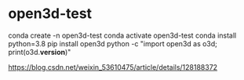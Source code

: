 # open3d-test

conda create -n open3d-test 
conda activate open3d-test
conda install python=3.8
pip install open3d
python -c "import open3d as o3d; print(o3d.__version__)"


https://blog.csdn.net/weixin_53610475/article/details/128188372